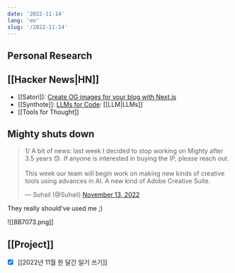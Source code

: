 ```yaml
---
date: '2022-11-14'
lang: 'en'
slug: '/2022-11-14'
---
```


## Personal Research

## [[Hacker News|HN]]

- [[Satori]]: [Create OG images for your blog with Next.js](https://scastiel.dev/create-og-images-for-your-blog-with-nextjs)
- [[Synthote]]: [LLMs for Code](https://matt-rickard.ghost.io/llms-for-code/): [[LLM|LLMs]]
- [[Tools for Thought]]

## Mighty shuts down

<blockquote class="twitter-tweet"><p lang="en" dir="ltr">1/ A bit of news: last week I decided to stop working on Mighty after 3.5 years 😓. If anyone is interested in buying the IP, please reach out.<br/><br/>This week our team will begin work on making new kinds of creative tools using advances in AI. A new kind of Adobe Creative Suite.</p>&mdash; Suhail (@Suhail) <a href="https://twitter.com/Suhail/status/1591813110230568963?ref_src=twsrc%5Etfw">November 13, 2022</a></blockquote> <script async src="https://platform.twitter.com/widgets.js" charset="utf-8"></script>

They really should've used me ;)

![[8B7073.png]]

## [[Project]]

- [x] [[2022년 11월 한 달간 일기 쓰기]]
